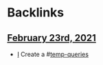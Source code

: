 
# Backlinks
## [February 23rd, 2021](<February 23rd, 2021.md>)
- [I](<I.md>) Create a #[temp-queries](<temp-queries.md>)

